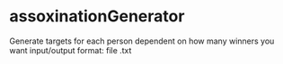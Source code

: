 # assoxinationGenerator
Generate targets for each person dependent on how many winners you want
input/output format: file .txt
